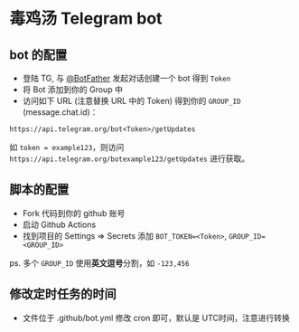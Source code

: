 # 毒鸡汤 Telegram bot

## bot 的配置

- 登陆 TG, 与 [@BotFather](https://t.me/BotFather) 发起对话创建一个 bot 得到 `Token`
- 将 Bot 添加到你的 Group 中
- 访问如下 URL (注意替换 URL 中的 Token) 得到你的 `GROUP_ID` (message.chat.id)：
```
https://api.telegram.org/bot<Token>/getUpdates
```
如 `token = example123`，则访问 `https://api.telegram.org/botexample123/getUpdates` 进行获取。

## 脚本的配置

- Fork 代码到你的 github 账号
- 启动 Github Actions
- 找到项目的 Settings => Secrets 添加 `BOT_TOKEN=<Token>`, `GROUP_ID=<GROUP_ID>`

ps. 多个 `GROUP_ID` 使用**英文逗号**分割，如 `-123,456`

## 修改定时任务的时间

- 文件位于 .github/bot.yml 修改 cron 即可，默认是 UTC时间，注意进行转换
